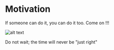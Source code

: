 # Motivation

If someone can do it, you can do it too. Come on !!!

![alt text](file:///C:/Users/sruth/OneDrive/Desktop/Motivation.jpg)

Do not wait; the time will never be "just right"
